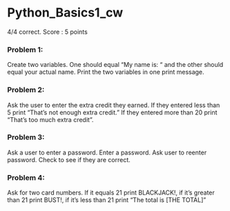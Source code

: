 # Python_Basics1_cw

4/4 correct. Score : 5 points 

### Problem 1:
Create two variables. One should equal “My name is: “ and the other should equal your actual name. 
Print the two variables in one print message.

### Problem 2:
Ask the user to enter the extra credit they earned. If they entered less than 5 print “That’s not enough extra credit.” 
If they entered more than 20 print “That’s too much extra credit”.

### Problem 3:
Ask a user to enter a password. Enter a password. Ask user to reenter password. Check to see if they are correct.

### Problem 4:
Ask for two card numbers. If it equals 21 print BLACKJACK!, if it’s greater than 21 print BUST!, 
if it’s less than 21 print “The total is [THE TOTAL]”
